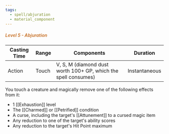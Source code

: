 ```yaml
---
tags:
  - spell/abjuration
  - material_component
---
```

##### *<span style="color:rgb(203, 123, 55)">Level 5 - Abjuration</span>*

| Casting Time | Range | Components                                                     | **Duration**  |
| ------------ | ----- | -------------------------------------------------------------- | ------------- |
| Action       | Touch | V, S, M (diamond dust worth 100+ GP, which the spell consumes) | Instantaneous |

You touch a creature and magically remove one of the following effects from it:  
- 1 [[Exhaustion]] level  
- The [[Charmed]] or [[Petrified]] condition  
- A curse, including the target's [[Attunement]] to a cursed magic item  
- Any reduction to one of the target's ability scores  
- Any reduction to the target's Hit Point maximum